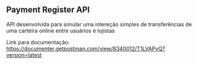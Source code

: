 ## Payment Register API

API desenvolvida para simular uma intereção simples de transferências de uma carteira online entre usuários e lojistas

Link para documentação: https://documenter.getpostman.com/view/8340012/T1LVAPvQ?version=latest
